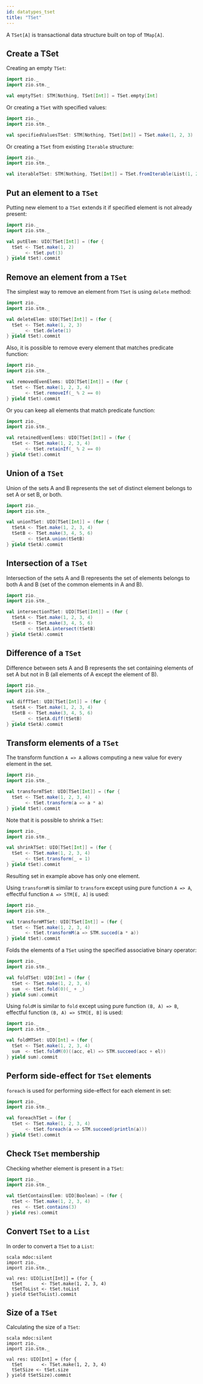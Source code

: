 ```yaml
---
id: datatypes_tset
title: "TSet"
---
```


A `TSet[A]` is transactional data structure built on top of `TMap[A]`.

## Create a TSet

Creating an empty `TSet`:

```scala mdoc:silent
import zio._
import zio.stm._

val emptyTSet: STM[Nothing, TSet[Int]] = TSet.empty[Int]
```

Or creating a `TSet` with specified values:

```scala mdoc:silent
import zio._
import zio.stm._

val specifiedValuesTSet: STM[Nothing, TSet[Int]] = TSet.make(1, 2, 3)
```

Or creating a `TSet` from existing `Iterable` structure:

```scala mdoc:silent
import zio._
import zio.stm._

val iterableTSet: STM[Nothing, TSet[Int]] = TSet.fromIterable(List(1, 2, 3))
```

## Put an element to a `TSet`

Putting new element to a `TSet` extends it if specified element is not already present:

```scala mdoc:silent
import zio._
import zio.stm._

val putElem: UIO[TSet[Int]] = (for {
  tSet <- TSet.make(1, 2)
  _    <- tSet.put(3)
} yield tSet).commit
```

## Remove an element from a `TSet`

The simplest way to remove an element from `TSet` is using `delete` method:

```scala mdoc:silent
import zio._
import zio.stm._

val deleteElem: UIO[TSet[Int]] = (for {
  tSet <- TSet.make(1, 2, 3)
  _    <- tSet.delete(1)
} yield tSet).commit
```

Also, it is possible to remove every element that matches predicate function:

```scala mdoc:silent
import zio._
import zio.stm._

val removedEvenElems: UIO[TSet[Int]] = (for {
  tSet <- TSet.make(1, 2, 3, 4)
  _    <- tSet.removeIf(_ % 2 == 0)
} yield tSet).commit
```

Or you can keep all elements that match predicate function:

```scala mdoc:silent
import zio._
import zio.stm._

val retainedEvenElems: UIO[TSet[Int]] = (for {
  tSet <- TSet.make(1, 2, 3, 4)
  _    <- tSet.retainIf(_ % 2 == 0)
} yield tSet).commit
```

## Union of a `TSet`

Union of the sets A and B represents the set of distinct element belongs to set A or set B, or both.

```scala mdoc:silent
import zio._
import zio.stm._

val unionTSet: UIO[TSet[Int]] = (for {
  tSetA <- TSet.make(1, 2, 3, 4)
  tSetB <- TSet.make(3, 4, 5, 6)
  _     <- tSetA.union(tSetB)
} yield tSetA).commit
```

## Intersection of a `TSet`

Intersection of the sets A and B represents the set of elements belongs to both A and B (set of the common elements in A and B).

```scala mdoc:silent
import zio._
import zio.stm._

val intersectionTSet: UIO[TSet[Int]] = (for {
  tSetA <- TSet.make(1, 2, 3, 4)
  tSetB <- TSet.make(3, 4, 5, 6)
  _     <- tSetA.intersect(tSetB)
} yield tSetA).commit
```

## Difference of a `TSet`

Difference between sets A and B represents the set containing elements of set A but not in B (all elements of A except the element of B).

```scala mdoc:silent
import zio._
import zio.stm._

val diffTSet: UIO[TSet[Int]] = (for {
  tSetA <- TSet.make(1, 2, 3, 4)
  tSetB <- TSet.make(3, 4, 5, 6)
  _     <- tSetA.diff(tSetB)
} yield tSetA).commit
```

## Transform elements of a `TSet`

The transform function `A => A` allows computing a new value for every element in the set. 

```scala mdoc:silent
import zio._
import zio.stm._

val transformTSet: UIO[TSet[Int]] = (for {
  tSet <- TSet.make(1, 2, 3, 4)
  _    <- tSet.transform(a => a * a)
} yield tSet).commit
```

Note that it is possible to shrink a `TSet`:

```scala mdoc:silent
import zio._
import zio.stm._

val shrinkTSet: UIO[TSet[Int]] = (for {
  tSet <- TSet.make(1, 2, 3, 4)
  _    <- tSet.transform(_ = 1)
} yield tSet).commit
```
Resulting set in example above has only one element.

Using `transformM` is similar to `transform` except using pure function `A => A`, effectful function `A => STM[E, A]` is used:

```scala mdoc:silent
import zio._
import zio.stm._

val transformMTSet: UIO[TSet[Int]] = (for {
  tSet <- TSet.make(1, 2, 3, 4)
  _    <- tSet.transformM(a => STM.succed(a * a))
} yield tSet).commit
```

Folds the elements of a `TSet` using the specified associative binary operator:

```scala mdoc:silent
import zio._
import zio.stm._

val foldTSet: UIO[Int] = (for {
  tSet <- TSet.make(1, 2, 3, 4)
  sum  <- tSet.fold(0)(_ + _)
} yield sum).commit
```

Using `foldM` is similar to `fold` except using pure function `(B, A) => B`, effectful function `(B, A) => STM[E, B]` is used:

```scala mdoc:silent
import zio._
import zio.stm._

val foldMTSet: UIO[Int] = (for {
  tSet <- TSet.make(1, 2, 3, 4)
  sum  <- tSet.foldM(0)((acc, el) => STM.succeed(acc + el))
} yield sum).commit
```

## Perform side-effect for `TSet` elements

`foreach` is used for performing side-effect for each element in set:

```scala mdoc:silent
import zio._
import zio.stm._

val foreachTSet = (for {
  tSet <- TSet.make(1, 2, 3, 4)
  _    <- tSet.foreach(a => STM.succeed(println(a)))
} yield tSet).commit
```

## Check `TSet` membership 

Checking whether element is present in a `TSet`:

```scala mdoc:silent
import zio._
import zio.stm._

val tSetContainsElem: UIO[Boolean] = (for {
  tSet <- TSet.make(1, 2, 3, 4)
  res  <- tSet.contains(3)
} yield res).commit
```

## Convert `TSet` to a `List`

In order to convert a `TSet` to a `List`:

```
scala mdoc:silent
import zio._
import zio.stm._

val res: UIO[List[Int]] = (for {
  tSet       <- TSet.make(1, 2, 3, 4)
  tSetToList <- tSet.toList
} yield tSetToList).commit
```

## Size of a `TSet`

Calculating the size of a `TSet`:

```
scala mdoc:silent
import zio._
import zio.stm._

val res: UIO[Int] = (for {
  tSet       <- TSet.make(1, 2, 3, 4)
  tSetSize <- tSet.size
} yield tSetSize).commit
```
